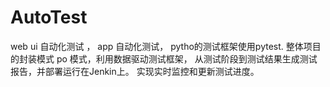 # AutoTest
web ui 自动化测试 ， app 自动化测试， pytho的测试框架使用pytest.  整体项目的封装模式 po 模式，利用数据驱动测试框架， 从测试阶段到测试结果生成测试报告，并部署运行在Jenkin上。 实现实时监控和更新测试进度。

